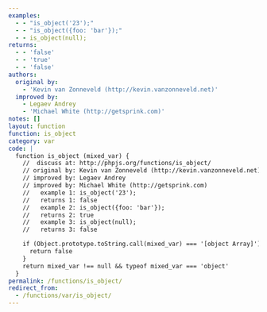```yaml
---
examples:
  - - "is_object('23');"
  - - "is_object({foo: 'bar'});"
  - - is_object(null);
returns:
  - - 'false'
  - - 'true'
  - - 'false'
authors:
  original by:
    - 'Kevin van Zonneveld (http://kevin.vanzonneveld.net)'
  improved by:
    - Legaev Andrey
    - 'Michael White (http://getsprink.com)'
notes: []
layout: function
function: is_object
category: var
code: |
  function is_object (mixed_var) {
    //  discuss at: http://phpjs.org/functions/is_object/
    // original by: Kevin van Zonneveld (http://kevin.vanzonneveld.net)
    // improved by: Legaev Andrey
    // improved by: Michael White (http://getsprink.com)
    //   example 1: is_object('23');
    //   returns 1: false
    //   example 2: is_object({foo: 'bar'});
    //   returns 2: true
    //   example 3: is_object(null);
    //   returns 3: false

    if (Object.prototype.toString.call(mixed_var) === '[object Array]') {
      return false
    }
    return mixed_var !== null && typeof mixed_var === 'object'
  }
permalink: /functions/is_object/
redirect_from:
  - /functions/var/is_object/
---
```


<!-- WARNING! This file is auto generated by `npm run web:inject`, do not edit by hand -->
